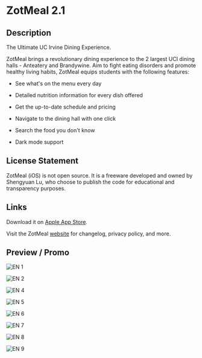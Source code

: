 # ZotMeal 2.1
## Description
The Ultimate UC Irvine Dining Experience. 

ZotMeal brings a revolutionary dining experience to the 2 largest UCI dining halls - Anteatery and Brandywine. Aim to fight eating disorders and promote healthy living habits, ZotMeal equips students with the following features:

- See what's on the menu every day

- Detailed nutrition information for every dish offered

- Get the up-to-date schedule and pricing

- Navigate to the dining hall with one click

- Search the food you don't know

- Dark mode support

## License Statement
ZotMeal (iOS) is not open source. It is a freeware developed and owned by Shengyuan Lu, who choose to publish the code for educational and transparency purposes.

## Links
Download it on [Apple App Store](https://apps.apple.com/us/app/zotmeal/id1551606266).

Visit the ZotMeal [website](https://shengyuan-lu.com/zotmeal-app-website/) for changelog, privacy policy, and more.

## Preview / Promo

![EN 1](https://user-images.githubusercontent.com/70995597/149829843-58d264f9-a571-4e1f-8498-3a4cefde1c84.png)

![EN 2](https://user-images.githubusercontent.com/70995597/147644792-de7ef580-94a7-4e7a-9b35-76db915b140e.png)

![EN 4](https://user-images.githubusercontent.com/70995597/147644799-bee3c0a8-a0eb-4705-9a63-585d6abb64cd.png)

![EN 5](https://user-images.githubusercontent.com/70995597/147644803-fac0f7f4-880a-4de2-85cc-be7cb3ab5cef.png)

![EN 6](https://user-images.githubusercontent.com/70995597/147644804-148e51b3-fb94-499f-8317-62af9f5e2d6a.png)

![EN 7](https://user-images.githubusercontent.com/70995597/147644806-fd954aea-79bd-413e-beb8-dfd7bf209347.png)

![EN 8](https://user-images.githubusercontent.com/70995597/147644809-fc972a87-cbdb-41bb-b905-7daf97a673b0.png)

![EN 9](https://user-images.githubusercontent.com/70995597/147644810-c6d32651-4018-4102-ac20-0b6ce31c0278.png)

